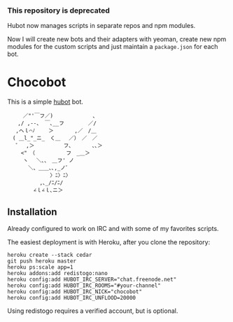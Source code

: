 ### This repository is deprecated

Hubot now manages scripts in separate repos and npm modules. 

Now I will create new bots and their adapters with yeoman, create new npm modules for the custom scripts and just maintain a `package.json` for each bot.

# Chocobot

This is a simple [hubot] bot.

[hubot]: http://hubot.github.com/

    　　　／"'￣フ／)　　　　　　　 、
    　　,/ ,--、 ￣､__フ　　　　 ／/
    　 ,ヘｌ⌒ﾉ 　　＞　　　　,／　/＿
    　( ＿l_"_ニ_　く＿　 ／）　／　／
    　 ゛　,＞　　　　　 フ､　　　　､､＞
    　　 <"　（　　　　　　フ　_＿＞
    　　　ヽ　 ＼､､　＿フ' ノ
    　　　　＼、＿＿､､,_ノ゛
    　　　　　 　　 〉ﾆ〉ﾆ〉
    　　　　 　 ,､_/ﾆ/ﾆ/
    　　　　　∠ｌ∠ｌ､ニ＞

## Installation

Already configured to work on IRC and with some of my favorites scripts.

The easiest deployment is with Heroku, after you clone the repository:

    heroku create --stack cedar
    git push heroku master
    heroku ps:scale app=1
    heroku addons:add redistogo:nano
    heroku config:add HUBOT_IRC_SERVER="chat.freenode.net"
    heroku config:add HUBOT_IRC_ROOMS="#your-channel"
    heroku config:add HUBOT_IRC_NICK="chocobot"
    heroku config:add HUBOT_IRC_UNFLOOD=20000

Using redistogo requires a verified account, but is optional.
